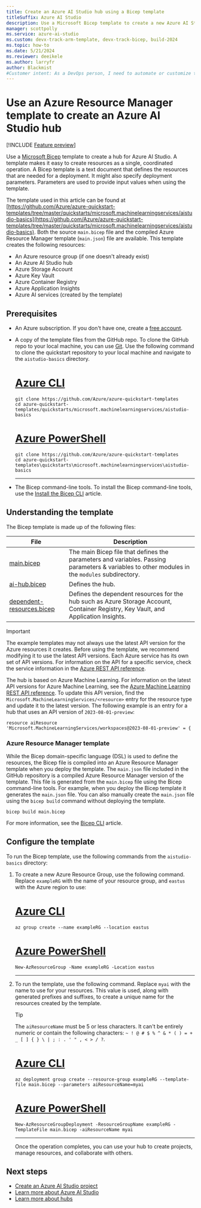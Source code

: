 ```yaml
---
title: Create an Azure AI Studio hub using a Bicep template
titleSuffix: Azure AI Studio
description: Use a Microsoft Bicep template to create a new Azure AI Studio hub.
manager: scottpolly
ms.service: azure-ai-studio
ms.custom: devx-track-arm-template, devx-track-bicep, build-2024
ms.topic: how-to
ms.date: 5/21/2024
ms.reviewer: deeikele
ms.author: larryfr
author: Blackmist
#Customer intent: As a DevOps person, I need to automate or customize the creation of a hub by using templates.
---
```


# Use an Azure Resource Manager template to create an Azure AI Studio hub

[!INCLUDE [Feature preview](../includes/feature-preview.md)]

Use a [Microsoft Bicep](/azure/azure-resource-manager/bicep/overview) template to create a hub for Azure AI Studio. A template makes it easy to create resources as a single, coordinated operation. A Bicep template is a text document that defines the resources that are needed for a deployment. It might also specify deployment parameters. Parameters are used to provide input values when using the template.

The template used in this article can be found at [https://github.com/Azure/azure-quickstart-templates/tree/master/quickstarts/microsoft.machinelearningservices/aistudio-basics](https://github.com/Azure/azure-quickstart-templates/tree/master/quickstarts/microsoft.machinelearningservices/aistudio-basics). Both the source `main.bicep` file and the compiled Azure Resource Manager template (`main.json`) file are available. This template creates the following resources:

- An Azure resource group (if one doesn't already exist)
- An Azure AI Studio hub
- Azure Storage Account
- Azure Key Vault
- Azure Container Registry
- Azure Application Insights
- Azure AI services (created by the template)

## Prerequisites

- An Azure subscription. If you don't have one, create a [free account](https://azure.microsoft.com/free/).

- A copy of the template files from the GitHub repo. To clone the GitHub repo to your local machine, you can use [Git](https://git-scm.com/). Use the following command to clone the quickstart repository to your local machine and navigate to the `aistudio-basics` directory.

    # [Azure CLI](#tab/cli)

    ```azurecli
    git clone https://github.com/Azure/azure-quickstart-templates
    cd azure-quickstart-templates/quickstarts/microsoft.machinelearningservices/aistudio-basics
    ```

    # [Azure PowerShell](#tab/powershell)

    ```azurepowershell
    git clone https://github.com/Azure/azure-quickstart-templates
    cd azure-quickstart-templates\quickstarts\microsoft.machinelearningservices\aistudio-basics
    ```

    ---

- The Bicep command-line tools. To install the Bicep command-line tools, use the [Install the Bicep CLI](/azure/azure-resource-manager/bicep/install) article.

## Understanding the template

The Bicep template is made up of the following files:

| File | Description |
| ---- | ----------- |
| [main.bicep](https://github.com/Azure/azure-quickstart-templates/blob/master/quickstarts/microsoft.machinelearningservices/aistudio-basics/main.bicep) | The main Bicep file that defines the parameters and variables. Passing parameters & variables to other modules in the `modules` subdirectory. |
| [ai-hub.bicep](https://github.com/Azure/azure-quickstart-templates/blob/master/quickstarts/microsoft.machinelearningservices/aistudio-basics/modules/ai-hub.bicep)  | Defines the hub. |
| [dependent-resources.bicep](https://github.com/Azure/azure-quickstart-templates/blob/master/quickstarts/microsoft.machinelearningservices/aistudio-basics/modules/dependent-resources.bicep) | Defines the dependent resources for the hub such as Azure Storage Account, Container Registry, Key Vault, and Application Insights. |

> [!IMPORTANT]
> The example templates may not always use the latest API version for the Azure resources it creates. Before using the template, we recommend modifying it to use the latest API versions. Each Azure service has its own set of API versions. For information on the API for a specific service, check the service information in the [Azure REST API reference](/rest/api/azure/).
>
> The hub is based on Azure Machine Learning. For information on the latest API versions for Azure Machine Learning, see the [Azure Machine Learning REST API reference](/rest/api/azureml/). To update this API version, find the `Microsoft.MachineLearningServices/<resource>` entry for the resource type and update it to the latest version. The following example is an entry for a hub that uses an API version of `2023-08-01-preview`:
>
>```bicep
>resource aiResource 'Microsoft.MachineLearningServices/workspaces@2023-08-01-preview' = {
>```

### Azure Resource Manager template

While the Bicep domain-specific language (DSL) is used to define the resources, the Bicep file is compiled into an Azure Resource Manager template when you deploy the template. The `main.json` file included in the GitHub repository is a compiled Azure Resource Manager version of the template. This file is generated from the `main.bicep` file using the Bicep command-line tools. For example, when you deploy the Bicep template it generates the `main.json` file. You can also manually create the `main.json` file using the `bicep build` command without deploying the template.

```azurecli
bicep build main.bicep
```

For more information, see the [Bicep CLI](/azure/azure-resource-manager/bicep/bicep-cli) article.


## Configure the template

To run the Bicep template, use the following commands from the `aistudio-basics` directory:

1. To create a new Azure Resource Group, use the following command. Replace `exampleRG` with the name of your resource group, and `eastus` with the Azure region to use:

    # [Azure CLI](#tab/cli)

    ```azurecli
    az group create --name exampleRG --location eastus
    ```
    # [Azure PowerShell](#tab/powershell)

    ```azurepowershell
    New-AzResourceGroup -Name exampleRG -Location eastus
    ```

    ---

1. To run the template, use the following command. Replace `myai` with the name to use for your resources. This value is used, along with generated prefixes and suffixes, to create a unique name for the resources created by the template.

    > [!TIP]
    > The `aiResourceName` must be 5 or less characters. It can't be entirely numeric or contain the following characters: `~ ! @ # $ % ^ & * ( ) = + _ [ ] { } \ | ; : . ' " , < > / ?`.

    # [Azure CLI](#tab/cli)

    ```azurecli
    az deployment group create --resource-group exampleRG --template-file main.bicep --parameters aiResourceName=myai 
    ```

    # [Azure PowerShell](#tab/powershell)

    ```azurepowershell
    New-AzResourceGroupDeployment -ResourceGroupName exampleRG -TemplateFile main.bicep -aiResourceName myai
    ```

    ---

    Once the operation completes, you can use your hub to create projects, manage resources, and collaborate with others.

## Next steps

- [Create an Azure AI Studio project](create-projects.md)
- [Learn more about Azure AI Studio](../what-is-ai-studio.md)
- [Learn more about hubs](../concepts/ai-resources.md)
